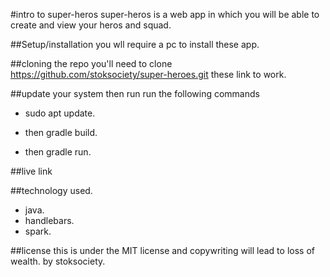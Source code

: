 #intro to super-heros
super-heros is a web app in which you will be able to create and view your heros and squad.

##Setup/installation
you wll require a pc to install these app.

##cloning the repo
you'll need to clone https://github.com/stoksociety/super-heroes.git these link to work.

##update your system then run
 run the following commands
 * sudo apt update.

 * then gradle build.
 * then gradle run.

##live link 

##technology used.
* java.
* handlebars.
* spark.

##license 
this is under the MIT license and copywriting will lead to loss of wealth.
by stoksociety.

